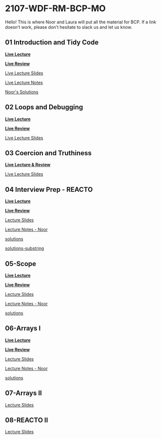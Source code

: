 # 2107-WDF-RM-BCP-MO

Hello! This is where Noor and Laura will put all the material for BCP. If a link doesn't work, please don't hesitate to slack us and let us know.

## **01 Introduction and Tidy Code**

**[Live Lecture](https://youtu.be/rD61Cme15gM)**

**[Live Review](https://youtu.be/QtBWtR4rIh0)**

[Live Lecture Slides](workshops/01-tidy-code/00-lecture/IntroductionTidyCode.pdf)

[Live Lecture Notes](workshops/01-tidy-code/00-lecture/lecture.js)

[Noor's Solutions](workshops/01-tidy-code)

## **02 Loops and Debugging**

**[Live Lecture](https://youtu.be/hTrU1eoRjyU)**

**[Live Review](https://youtu.be/vUF6_Q_kgpI)**

[Live Lecture Slides](https://docs.google.com/presentation/d/1xd6W1ckVETYwgudogZNFXnnsVStAVc-De7DPInLOSic/edit?usp=sharing)

## **03 Coercion and Truthiness**

**[Live Lecture & Review](https://youtu.be/_PHKsX_b3MA)**

[Live Lecture Slides](https://docs.google.com/presentation/d/1NyhpFRgDapA9bDYbhKJArstDv2dgo1SgbJex1QXHzv0/edit?usp=sharing)

## **04 Interview Prep - REACTO**

**[Live Lecture](https://youtu.be/8aWcv2CoSRk)**

**[Live Review](https://youtu.be/oxdmQnfxUnQ)**

[Lecture Slides](workshops/04-reacto-1/00-lecture/04.BCP-REACTO.pdf)

[Lecture Notes - Noor](workshops/04-reacto-1/00-lecture/lecture.js)

[solutions](workshops/04-reacto-1)

[solutions-substring](workshops/04-reacto-1/02-stringManipulation/substring.js)

## **05-Scope**

**[Live Lecture](https://youtu.be/40-FL8x60NY)**

**[Live Review](https://youtu.be/N4y4s4r6RCo)**

[Lecture Slides](workshops/05-scope/00-lecture/05.Scope.pdf)

[Lecture Notes - Noor](workshops/05-scope/00-lecture/lecture.js)

[solutions](workshops/05-scope/00-lecture/solutions.js)

## **06-Arrays I**

**[Live Lecture](https://youtu.be/23_LNqVmYko)**

**[Live Review](https://youtu.be/8ome2dIEvY8)**

[Lecture Slides](workshops/06-arrays-i/00-lecture/06.ArraysI.pdf)

[Lecture Notes - Noor](workshops/06-arrays-i/00-lecture/lecture.js)

[solutions](workshops/06-arrays-i/solutions.js)


## **07-Arrays II**
<!-- 
**[Live Lecture]()**

**[Live Review]()** -->

[Lecture Slides](https://docs.google.com/presentation/d/1XgudYRvFu4EN7v391XY018Eq2Q4UKdb9FO7FSYOg2r0/edit?usp=sharing)

<!-- [Lecture Notes - Laura](workshops/06-arrays-i/00-lecture/lecture.js) -->

<!-- [Laura's solutions](workshops/06-arrays-i/solutions.js) -->



## **08-REACTO II**
<!-- 
**[Live Lecture]()**

**[Live Review]()** -->

[Lecture Slides](https://docs.google.com/presentation/d/1Le_1ziXvdG0Dass83XHJxRIBLUYhP6VH4P1Y-w1rSkk/edit?usp=sharing)
<!-- 
[Lecture Notes - Laura]()

[Laura's solutions]() -->